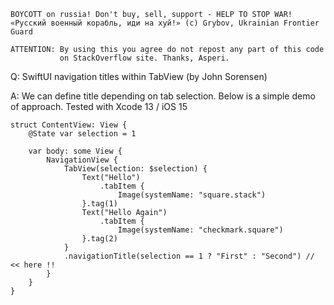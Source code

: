 ```
BOYCOTT on russia! Don't buy, sell, support - HELP TO STOP WAR!
«Русский военный корабль, иди на хуй!» (c) Grybov, Ukrainian Frontier Guard

ATTENTION: By using this you agree do not repost any part of this code
           on StackOverflow site. Thanks, Asperi.
```

Q: SwiftUI navigation titles within TabView (by John Sorensen)

A: We can define title depending on tab selection. Below is a simple demo of approach. Tested with Xcode 13 / iOS 15

```
struct ContentView: View {
    @State var selection = 1

    var body: some View {
        NavigationView {
            TabView(selection: $selection) {
                Text("Hello")
                    .tabItem {
                        Image(systemName: "square.stack")
                }.tag(1)
                Text("Hello Again")
                    .tabItem {
                        Image(systemName: "checkmark.square")
                }.tag(2)
            }
            .navigationTitle(selection == 1 ? "First" : "Second") // << here !!
        }
    }
}
```
